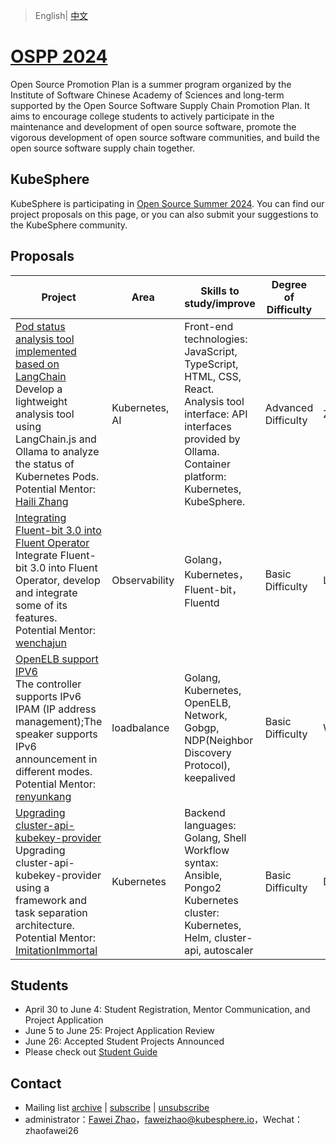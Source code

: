 > English| [中文](https://github.com/kubesphere/community/blob/master/sig-advocacy-and-outreach/ospp-2024/README_zh-CN.md)

# [OSPP 2024](https://summer-ospp.ac.cn/)

Open Source Promotion Plan is a summer program organized by the Institute of Software Chinese Academy of Sciences and long-term supported by the Open Source Software Supply Chain Promotion Plan. It aims to encourage college students to actively participate in the maintenance and development of open source software, promote the vigorous development of open source software communities, and build the open source software supply chain together.

## KubeSphere

KubeSphere is participating in [Open Source Summer 2024](https://summer-ospp.ac.cn/org/orgdetail/669ff0b7-2366-4bf3-8ffb-10f79089a45a?lang=zh). You can find our project proposals on this page, or you can also submit your suggestions to the KubeSphere community.

## Proposals

| Project                                                                                                                                                                           | Area           | Skills to study/improve                        | Degree of Difficulty | Student |
|------------------------------------------------------------------------------------------------------------------------------------------------------------------------------|--------------|---------------------------|----| --- |
| [Pod status analysis tool implemented based on LangChain](https://github.com/kubesphere/community/blob/master/sig-advocacy-and-outreach/ospp-2024/pod-state-analysis-tool-based-on-langchain.md) <br/>Develop a lightweight analysis tool using LangChain.js and Ollama to analyze the status of Kubernetes Pods.<br/>Potential Mentor: [Haili Zhang](https://github.com/webup) | Kubernetes, AI   | Front-end technologies: JavaScript, TypeScript, HTML, CSS, React.<br/>Analysis tool interface: API interfaces provided by Ollama.<br/>Container platform: Kubernetes, KubeSphere. | Advanced Difficulty |Zhangqiming|
| [Integrating Fluent-bit 3.0 into Fluent Operator](https://github.com/kubesphere/community/blob/master/sig-advocacy-and-outreach/ospp-2024/integrating-fluent-bit-3.0-into-fluent-operator.md) <br/>Integrate Fluent-bit 3.0 into Fluent Operator, develop and integrate some of its features.<br/>Potential Mentor: [wenchajun](https://github.com/wenchajun)  | Observability | Golang，Kubernetes，Fluent-bit，Fluentd | Basic Difficulty|Lizixuan|
| [OpenELB support IPV6](https://github.com/kubesphere/community/blob/master/sig-advocacy-and-outreach/ospp-2024/openelb-support-ipv6.md) <br/>The controller supports IPv6 IPAM (IP address management);The speaker supports IPv6 announcement in different modes.<br/>Potential Mentor: [renyunkang](https://github.com/renyunkang/) | loadbalance   | Golang, Kubernetes, OpenELB, Network,  Gobgp, NDP(Neighbor Discovery Protocol), keepalived   | Basic Difficulty |Wuyuqi |
| [Upgrading cluster-api-kubekey-provider](https://github.com/kubesphere/community/blob/master/sig-advocacy-and-outreach/ospp-2024/upgrading-cluster-api-kubekey-provider.md) <br/>Upgrading cluster-api-kubekey-provider using a framework and task separation architecture.<br/>Potential Mentor: [ImitationImmortal ](https://github.com/ImitationImmortal) | Kubernetes   | Backend languages: Golang, Shell<br/>Workflow syntax: Ansible, Pongo2<br/>Kubernetes cluster: Kubernetes, Helm, cluster-api, autoscaler| Basic Difficulty | Dingyongliang |

## Students

* April 30 to June 4: Student Registration, Mentor Communication, and Project Application
* June 5 to June 25: Project Application Review
* June 26: Accepted Student Projects Announced
* Please check out [Student Guide](https://summer-ospp.ac.cn/help/student/)

## Contact

- Mailing list [archive](https://groups.google.com/group/kubesphere-sig-advocacy-and-outreach/topics) | [subscribe](mailto:kubesphere-sig-advocacy-and-outreach+subscribe@googlegroups.com) | [unsubscribe](mailto:kubesphere-sig-advocacy-and-outreach+unsubscribe@googlegroups.com)
- administrator：[Fawei Zhao](https://github.com/faweizhao26)，faweizhao@kubesphere.io，Wechat：zhaofawei26
